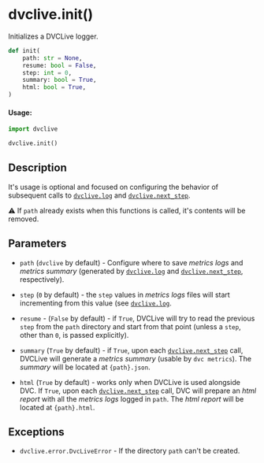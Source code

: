 # dvclive.init()

Initializes a DVCLive logger.

```py
def init(
    path: str = None,
    resume: bool = False,
    step: int = 0,
    summary: bool = True,
    html: bool = True,
)
```

#### Usage:

```py
import dvclive

dvclive.init()
```

## Description

It's usage is optional and focused on configuring the behavior of subsequent
calls to [`dvclive.log`](/doc/dvclive/api-reference/log) and
[`dvclive.next_step`](/doc/dvclive/api-reference/next_step).

⚠️ If `path` already exists when this functions is called, it's contents will be
removed.

## Parameters

- `path` (`dvclive` by default) - Configure where to save _metrics logs_ and
  _metrics summary_ (generated by
  [`dvclive.log`](/doc/dvclive/api-reference/log) and
  [`dvclive.next_step`](/doc/dvclive/api-reference/next_step), respectively).

- `step` (`0` by default) - the `step` values in _metrics logs_ files will start
  incrementing from this value (see
  [`dvclive.log`](/doc/dvclive/api-reference/log).

- `resume` - (`False` by default) - if `True`, DVCLive will try to read the
  previous `step` from the `path` directory and start from that point (unless a
  `step`, other than `0`, is passed explicitly).

- `summary` (`True` by default) - if `True`, upon each
  [`dvclive.next_step`](/doc/dvclive/api-reference/next_step) call, DVCLive will
  generate a _metrics summary_ (usable by `dvc metrics`). The _summary_ will be
  located at `{path}.json`.

- `html` (`True` by default) - works only when DVCLive is used alongside DVC. If
  `True`, upon each [`dvclive.next_step`](/doc/dvclive/api-reference/next_step)
  call, DVC will prepare an _html report_ with all the _metrics logs_ logged in
  `path`. The _html report_ will be located at `{path}.html`.

## Exceptions

- `dvclive.error.DvcLiveError` - If the directory `path` can't be created.
